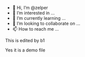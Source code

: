 - 👋 Hi, I’m @zelper
- 👀 I’m interested in ...
- 🌱 I’m currently learning ...
- 💞️ I’m looking to collaborate on ...
- 📫 How to reach me ...

This is edited by b1

<!---
zelper/zelper is a ✨ special ✨ repository because its `README.md` (this file) appears on your GitHub profile.
You can click the Preview link to take a look at your changes.
--->


Yes it is a demo file
